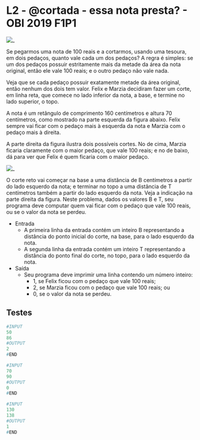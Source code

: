 # L2 - @cortada - essa nota presta? - OBI 2019 F1P1

[](solver.cpp)

![_](cover.jpg)

Se pegarmos uma nota de 100 reais e a cortarmos, usando uma tesoura, em dois pedaços, quanto vale cada um dos pedaços? A regra é simples: se um dos pedaços possuir estritamente mais da metade da área da nota original, então ele vale 100 reais; e o outro pedaço não vale nada.

Veja que se cada pedaço possuir exatamente metade da área original, então nenhum dos dois tem valor. Felix e Marzia decidiram fazer um corte, em linha reta, que comece no lado inferior da nota, a base, e termine no lado superior, o topo.

A nota é um retângulo de comprimento 160 centímetros e altura 70 centímetros, como mostrado na parte esquerda da figura abaixo. Felix sempre vai ficar com o pedaço mais à esquerda da nota e Marzia com o pedaço mais à direita.

A parte direita da figura ilustra dois possíveis cortes. No de cima, Marzia ficaria claramente com o maior pedaço, que vale 100 reais; e no de baixo, dá para ver que Felix é quem ficaria com o maior pedaço.

![_](figura.png)

O corte reto vai começar na base a uma distância de B centímetros a partir do lado esquerdo da nota; e terminar no topo a uma distância de T centímetros também a partir do lado esquerdo da nota. Veja a indicação na parte direita da figura. Neste problema, dados os valores B e T, seu programa deve computar quem vai ficar com o pedaço que vale 100 reais, ou se o valor da nota se perdeu.

- Entrada
  - A primeira linha da entrada contém um inteiro B representando a distância do ponto inicial do corte, na base, para o lado esquerdo da nota.
  - A segunda linha da entrada contém um inteiro T representando a distância do ponto final do corte, no topo, para o lado esquerdo da nota.
- Saída
  - Seu programa deve imprimir uma linha contendo um número inteiro:
    - 1, se Felix ficou com o pedaço que vale 100 reais;
    - 2, se Marzia ficou com o pedaço que vale 100 reais; ou
    - 0, se o valor da nota se perdeu.

## Testes

``` py
#INPUT
50
86
#OUTPUT
2
#END
```

```py
#INPUT
70
90
#OUTPUT
0
#END
```

```py
#INPUT
130
138
#OUTPUT
1
#END

```
